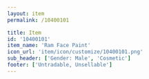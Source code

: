 ```yaml
---
layout: item
permalink: /10400101

title: Item
id: '10400101'
item_name: 'Ram Face Paint'
icon_url: 'item/icon/customize/10400101.png'
sub_header: ['Gender: Male', 'Cosmetic']
footer: ['Untradable, Unsellable']
---
```

